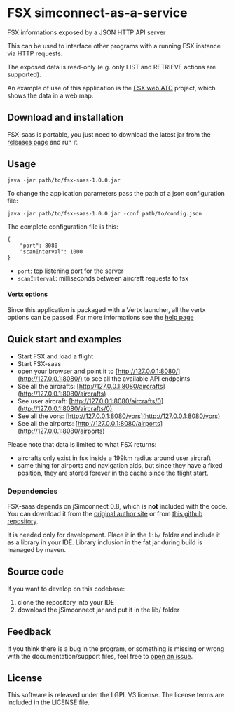# FSX simconnect-as-a-service

FSX informations exposed by a JSON HTTP API server

This can be used to interface other programs with a running FSX instance via HTTP requests.

The exposed data is read-only (e.g. only LIST and RETRIEVE actions are supported).

An example of use of this application is the [FSX web ATC](https://github.com/marcosox/fsx-web-atc) project, which shows the data in a web map.

## Download and installation
FSX-saas is portable, you just need to download the latest jar from the [releases page] and run it.

## Usage
    java -jar path/to/fsx-saas-1.0.0.jar
    
To change the application parameters pass the path of a json configuration file:

    java -jar path/to/fsx-saas-1.0.0.jar -conf path/to/config.json

The complete configuration file is this:

    {
        "port": 8080
        "scanInterval": 1000
    }

- `port`: tcp listening port for the server
- `scanInterval`: milliseconds between aircraft requests to fsx

#### Vertx options
Since this application is packaged with a Vertx launcher, all the vertx options can be passed.
For more informations see the [help page](http://vertx.io/docs/vertx-core/java/#_the_vertx_command_line)

## Quick start and examples
- Start FSX and load a flight
- Start FSX-saas
- open your browser and point it to [http://127.0.0.1:8080/](http://127.0.0.1:8080/) to see all the available API endpoints
- See all the aircrafts: [http://127.0.0.1:8080/aircrafts](http://127.0.0.1:8080/aircrafts)
- See user aircraft: [http://127.0.0.1:8080/aircrafts/0](http://127.0.0.1:8080/aircrafts/0)
- See all the vors: [http://127.0.0.1:8080/vors](http://127.0.0.1:8080/vors)
- See all the airports: [http://127.0.0.1:8080/airports](http://127.0.0.1:8080/airports)

Please note that data is limited to what FSX returns:
- aircrafts only exist in fsx inside a 199km radius around user aircraft
- same thing for airports and navigation aids, but since they have a fixed position,
they are stored forever in the cache since the flight start.

### Dependencies
FSX-saas depends on jSimconnect 0.8, which is **not** included with the code.
You can download it from the [original author site](http://lc0277.gratisim.fr/jsimconnect.html)
 or from [this github repository](https://github.com/mharj/jsimconnect).
 
It is needed only for development. Place it in the `lib/` folder and include it as a library in your IDE.
Library inclusion in the fat jar during build is managed by maven.

## Source code

If you want to develop on this codebase:
1. clone the repository into your IDE
2. download the jSimconnect jar and put it in the lib/ folder
 
## Feedback
If you think there is a bug in the program, or something is missing or wrong with the documentation/support files, feel free to [open an issue].

## License
This software is released under the LGPL V3 license.
The license terms are included in the LICENSE file.


[open an issue]: https://github.com/marcosox/fsx-saas/issues
[releases page]: https://github.com/marcosox/fsx-saas/releases
